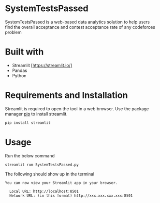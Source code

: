 # SystemTestsPassed

SystemTestsPassed is a web-based data analytics solution to help users find the overall acceptance and contest acceptance rate of any codeforces problem

# Built with

- Streamlit [https://streamlit.io/]
- Pandas
- Python 

# Requirements and Installation

Streamlit is required to open the tool in a web browser.
Use the package manager [pip](https://pip.pypa.io/en/stable/) to install streamlit.

```bash
pip install streamlit
```

# Usage

Run the below command
```bash
streamlit run SystemTestsPassed.py
```

The following should show up in the terminal
```
You can now view your Streamlit app in your browser.

  Local URL: http://localhost:8501
  Network URL: (in this format) http://xxx.xxx.xxx.xxx:8501 
```
